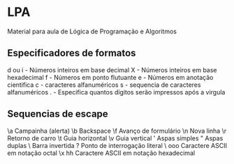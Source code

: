 # LPA
Material para aula de Lógica de Programação e Algoritmos

## Especificadores de formatos
 d ou i - Números inteiros em base decimal
 X - Números inteiros em base hexadecimal
 f - Números em ponto flutuante
 e - Números em anotação cientifica
 c - caracteres alfanuméricos
 s - sequencia de caracteres alfanuméricos
 .<num> - Especifica quantos dígitos serão impressos após a virgula

## Sequencias de escape
\a	Campainha (alerta)
\b	Backspace
\f	Avanço de formulário
\n	Nova linha
\r	Retorno de carro
\t	Guia horizontal
\v	Guia vertical
\'	Aspas simples
\"	Aspas duplas
\\	Barra invertida
\?	Ponto de interrogação literal
\ ooo	Caractere ASCII em notação octal
\x hh	Caractere ASCII em notação hexadecimal